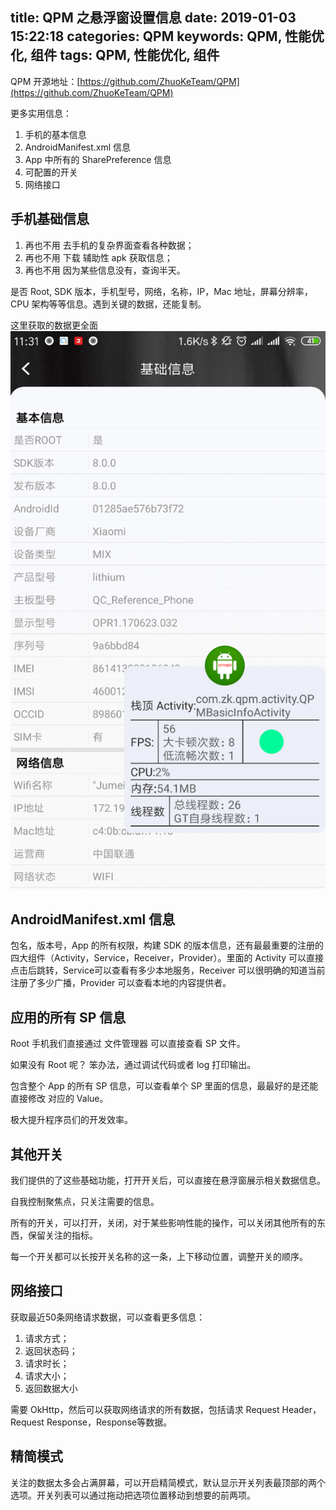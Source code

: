 title: QPM 之悬浮窗设置信息
date: 2019-01-03 15:22:18
categories: QPM
keywords: QPM, 性能优化, 组件
tags: QPM, 性能优化, 组件
---
QPM 开源地址：[https://github.com/ZhuoKeTeam/QPM](https://github.com/ZhuoKeTeam/QPM)

更多实用信息：
1. 手机的基本信息
2. AndroidManifest.xml 信息
3. App 中所有的 SharePreference 信息
4. 可配置的开关
5. 网络接口

## 手机基础信息

1. 再也不用 去手机的复杂界面查看各种数据；
2. 再也不用 下载 辅助性 apk 获取信息；
3. 再也不用 因为某些信息没有，查询半天。

是否 Root, SDK 版本，手机型号，网络，名称，IP，Mac 地址，屏幕分辨率，CPU 架构等等信息。遇到关键的数据，还能复制。


这里获取的数据更全面
![](https://raw.githubusercontent.com/gdky005/PictureResource/master/qpm/qpm_2.png)

## AndroidManifest.xml 信息 

包名，版本号，App 的所有权限，构建 SDK 的版本信息，还有最最重要的注册的四大组件（Activity，Service，Receiver，Provider）。里面的 Activity 可以直接点击后跳转，Service可以查看有多少本地服务，Receiver 可以很明确的知道当前注册了多少广播，Provider 可以查看本地的内容提供者。


## 应用的所有 SP 信息

Root 手机我们直接通过 文件管理器 可以直接查看 SP 文件。

如果没有 Root 呢？ 笨办法，通过调试代码或者 log 打印输出。

包含整个 App 的所有 SP 信息，可以查看单个 SP 里面的信息，最最好的是还能直接修改 对应的 Value。

极大提升程序员们的开发效率。 

## 其他开关

我们提供的了这些基础功能，打开开关后，可以直接在悬浮窗展示相关数据信息。

自我控制聚焦点，只关注需要的信息。

所有的开关，可以打开，关闭，对于某些影响性能的操作，可以关闭其他所有的东西，保留关注的指标。

每一个开关都可以长按开关名称的这一条，上下移动位置，调整开关的顺序。


## 网络接口

获取最近50条网络请求数据，可以查看更多信息：
1. 请求方式；
2. 返回状态码；
3. 请求时长；
4. 请求大小；
5. 返回数据大小 

需要 OkHttp，然后可以获取网络请求的所有数据，包括请求 Request Header，Request Response，Response等数据。


## 精简模式

关注的数据太多会占满屏幕，可以开启精简模式，默认显示开关列表最顶部的两个选项。开关列表可以通过拖动把选项位置移动到想要的前两项。

